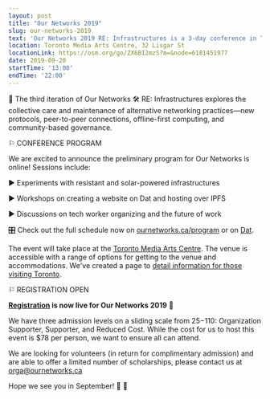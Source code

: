 ```yaml
---
layout: post
title: "Our Networks 2019"
slug: our-networks-2019
text: 'Our Networks 2019 RE: Infrastructures is a 3-day conference in Toronto'
location: Toronto Media Arts Centre, 32 Lisgar St
locationLink: https://osm.org/go/ZX6BI2mzS?m=&node=6181451977
date: 2019-09-20
startTime: '13:00'
endTime: '22:00'
---
```


🍃 The third iteration of Our Networks 🛠 RE: Infrastructures explores the collective care and maintenance of alternative networking practices—new protocols, peer-to-peer connections, offline-first computing, and community-based governance.

⚐ CONFERENCE PROGRAM 

We are excited to announce the preliminary program for Our Networks is online! Sessions include:

▶︎ Experiments with resistant and solar-powered infrastructures

▶︎ Workshops on creating a website on Dat and hosting over IPFS

▶︎ Discussions on tech worker organizing and the future of work

🎛 Check out the full schedule now on [ournetworks.ca/program](https://ournetworks.ca/program/) or on [Dat](dat://ournetworks.ca/program/).

The event will take place at the [Toronto Media Arts Centre](https://www.tomediaarts.org/location). The venue is accessible with a range of options for getting to the venue and accommodations. We've created a page to [detail information for those visiting Toronto](https://ournetworks.ca/visiting/).

⚐ REGISTRATION OPEN

**[Registration](https://ournetworks.ca/#registration) is now live for Our Networks 2019** 📡

We have three admission levels on a sliding scale from $25-$110: Organization Supporter, Supporter, and Reduced Cost. While the cost for us to host this event is $78 per person, we want to ensure all can attend. 

We are looking for volunteers (in return for complimentary admission) and are able to offer a limited number of scholarships, please contact us at [orga@ournetworks.ca](mailto:orga@ournetworks.ca)

Hope we see you in September! 🍃 🍂
